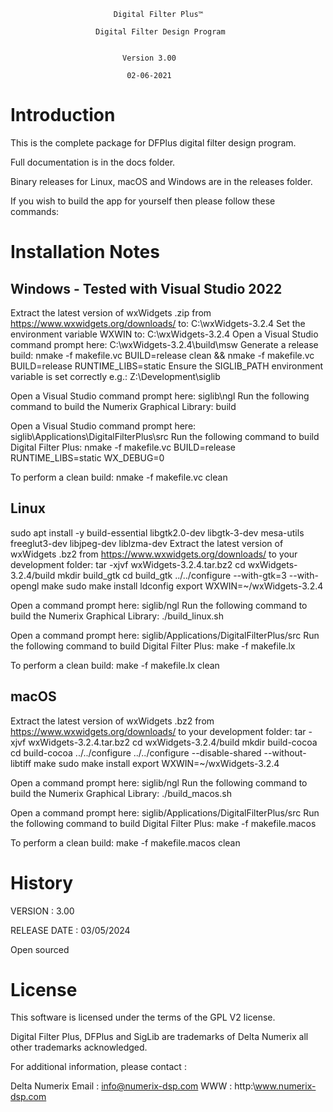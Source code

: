 


                           Digital Filter Plus™

                       Digital Filter Design Program


                             Version 3.00

                              02-06-2021



# Introduction

This is the complete package for DFPlus digital filter design
program.

Full documentation is in the docs folder.

Binary releases for Linux, macOS and Windows are in the releases folder.

If you wish to build the app for yourself then please follow these commands:

# Installation Notes

## Windows - Tested with Visual Studio 2022

Extract the latest version of wxWidgets .zip from https://www.wxwidgets.org/downloads/ to: C:\wxWidgets-3.2.4
Set the environment variable WXWIN to: C:\wxWidgets-3.2.4
Open a Visual Studio command prompt here: C:\wxWidgets-3.2.4\build\msw
Generate a release build:
nmake -f makefile.vc BUILD=release clean && nmake -f makefile.vc BUILD=release RUNTIME_LIBS=static
Ensure the SIGLIB_PATH environment variable is set correctly e.g.: Z:\Development\siglib

Open a Visual Studio command prompt here: siglib\ngl
Run the following command to build the Numerix Graphical Library:
build

Open a Visual Studio command prompt here: siglib\Applications\DigitalFilterPlus\src
Run the following command to build Digital Filter Plus:
nmake -f makefile.vc BUILD=release RUNTIME_LIBS=static WX_DEBUG=0

To perform a clean build:
nmake -f makefile.vc clean

## Linux

sudo apt install -y build-essential libgtk2.0-dev libgtk-3-dev mesa-utils freeglut3-dev libjpeg-dev liblzma-dev
Extract the latest version of wxWidgets .bz2 from https://www.wxwidgets.org/downloads/ to your development folder: tar -xjvf wxWidgets-3.2.4.tar.bz2
cd wxWidgets-3.2.4/build
mkdir build_gtk
cd build_gtk
../../configure  --with-gtk=3 --with-opengl
make
sudo make install
ldconfig
export WXWIN=~/wxWidgets-3.2.4

Open a command prompt here: siglib/ngl
Run the following command to build the Numerix Graphical Library:
./build_linux.sh

Open a command prompt here: siglib/Applications/DigitalFilterPlus/src
Run the following command to build Digital Filter Plus:
make -f makefile.lx

To perform a clean build:
make -f makefile.lx clean


## macOS

Extract the latest version of wxWidgets .bz2 from https://www.wxwidgets.org/downloads/ to your development folder: tar -xjvf wxWidgets-3.2.4.tar.bz2
cd wxWidgets-3.2.4/build
mkdir build-cocoa
cd build-cocoa
../../configure
../../configure --disable-shared --without-libtiff
make
sudo make install
export WXWIN=~/wxWidgets-3.2.4

Open a command prompt here: siglib/ngl
Run the following command to build the Numerix Graphical Library:
./build_macos.sh

Open a command prompt here: siglib/Applications/DigitalFilterPlus/src
Run the following command to build Digital Filter Plus:
make -f makefile.macos

To perform a clean build:
make -f makefile.macos clean

# History

VERSION : 3.00

RELEASE DATE : 03/05/2024

Open sourced


# License

This software is licensed under the terms of the GPL V2 license.


Digital Filter Plus, DFPlus and SigLib are trademarks of Delta Numerix all other
trademarks acknowledged.


For additional information, please contact :

Delta Numerix
Email : info@numerix-dsp.com
WWW : http:\\www.numerix-dsp.com


